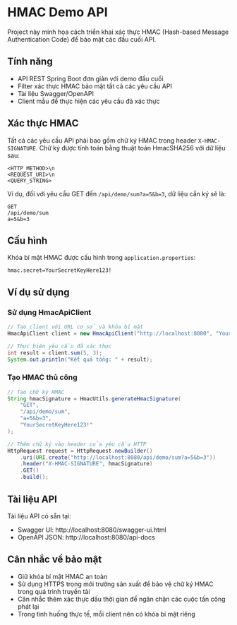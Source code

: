 # HMAC Demo API

Project này minh họa cách triển khai xác thực HMAC (Hash-based Message Authentication Code) để bảo mật các đầu cuối API.

## Tính năng

- API REST Spring Boot đơn giản với demo đầu cuối
- Filter xác thực HMAC bảo mật tất cả các yêu cầu API
- Tài liệu Swagger/OpenAPI
- Client mẫu để thực hiện các yêu cầu đã xác thực

## Xác thực HMAC

Tất cả các yêu cầu API phải bao gồm chữ ký HMAC trong header `X-HMAC-SIGNATURE`. Chữ ký được tính toán bằng thuật toán HmacSHA256 với dữ liệu sau:

```
<HTTP_METHOD>\n
<REQUEST_URI>\n
<QUERY_STRING>
```

Ví dụ, đối với yêu cầu GET đến `/api/demo/sum?a=5&b=3`, dữ liệu cần ký sẽ là:

```
GET
/api/demo/sum
a=5&b=3
```

## Cấu hình

Khóa bí mật HMAC được cấu hình trong `application.properties`:

```properties
hmac.secret=YourSecretKeyHere123!
```

## Ví dụ sử dụng

### Sử dụng HmacApiClient

```java
// Tạo client với URL cơ sở và khóa bí mật
HmacApiClient client = new HmacApiClient("http://localhost:8080", "YourSecretKeyHere123!");

// Thực hiện yêu cầu đã xác thực
int result = client.sum(5, 3);
System.out.println("Kết quả tổng: " + result);
```

### Tạo HMAC thủ công

```java
// Tạo chữ ký HMAC
String hmacSignature = HmacUtils.generateHmacSignature(
    "GET", 
    "/api/demo/sum", 
    "a=5&b=3", 
    "YourSecretKeyHere123!"
);

// Thêm chữ ký vào header của yêu cầu HTTP
HttpRequest request = HttpRequest.newBuilder()
    .uri(URI.create("http://localhost:8080/api/demo/sum?a=5&b=3"))
    .header("X-HMAC-SIGNATURE", hmacSignature)
    .GET()
    .build();
```

## Tài liệu API

Tài liệu API có sẵn tại:
- Swagger UI: http://localhost:8080/swagger-ui.html
- OpenAPI JSON: http://localhost:8080/api-docs

## Cân nhắc về bảo mật

- Giữ khóa bí mật HMAC an toàn
- Sử dụng HTTPS trong môi trường sản xuất để bảo vệ chữ ký HMAC trong quá trình truyền tải
- Cân nhắc thêm xác thực dấu thời gian để ngăn chặn các cuộc tấn công phát lại
- Trong tình huống thực tế, mỗi client nên có khóa bí mật riêng
